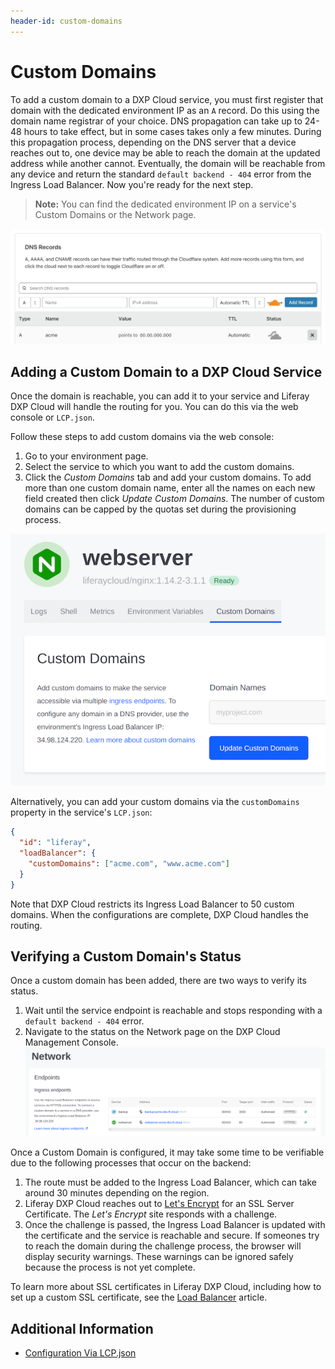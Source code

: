 ```yaml
---
header-id: custom-domains
---
```


# Custom Domains

To add a custom domain to a DXP Cloud service, you must first register that 
domain with the dedicated environment IP as an `A` record. Do this using the 
domain name registrar of your choice. DNS propagation can take up to 24-48 hours 
to take effect, but in some cases takes only a few minutes. During this 
propagation process, depending on the DNS server that a device reaches out to, 
one device may be able to reach the domain at the updated address while another 
cannot. Eventually, the domain will be reachable from any device and return the 
standard `default backend - 404` error from the Ingress Load Balancer. Now 
you're ready for the next step. 

> **Note:** You can find the dedicated environment IP on a service's Custom 
> Domains or the Network page. 

![Figure 1: This example uses Cloudflare as a domain name registrar to create DNS records.](./custom-domains/images/01.png)

## Adding a Custom Domain to a DXP Cloud Service

Once the domain is reachable, you can add it to your service and Liferay DXP 
Cloud will handle the routing for you. You can do this via the web console or 
`LCP.json`. 

Follow these steps to add custom domains via the web console: 

1. Go to your environment page. 
1. Select the service to which you want to add the custom domains. 
1. Click the *Custom Domains* tab and add your custom domains. To add more than 
    one custom domain name, enter all the names on each new field created then 
    click *Update Custom Domains*. The number of custom domains can be capped by 
    the quotas set during the provisioning process. 

![Figure 2: Use the service's Custom Domains tab to add the domains.](./custom-domains/images/02.png)

Alternatively, you can add your custom domains via the `customDomains` property 
in the service's `LCP.json`: 

```json
{
  "id": "liferay",
  "loadBalancer": {
    "customDomains": ["acme.com", "www.acme.com"]
  }
}
```

Note that DXP Cloud restricts its Ingress Load Balancer to 50 custom domains. 
When the configurations are complete, DXP Cloud handles the routing. 

## Verifying a Custom Domain's Status

Once a custom domain has been added, there are two ways to verify its status.

1. Wait until the service endpoint is reachable and stops responding with a `default backend - 404` error.
1. Navigate to the status on the Network page on the DXP Cloud Management Console.
  ![Figure 3: View all your endpoints and custom domains on the Network page.](./custom-domains/images/03.png)

Once a Custom Domain is configured, it may take some time to be verifiable due to the following processes that occur on the backend:

1. The route must be added to the Ingress Load Balancer, which can take around 30 minutes depending on the region.
1. Liferay DXP Cloud reaches out to [Let's Encrypt](https://letsencrypt.org/) for an SSL Server Certificate. The _Let's Encrypt_ site responds with a challenge.
1. Once the challenge is passed, the Ingress Load Balancer is updated with the certificate and the service is reachable and secure. If someones try to reach the domain during the challenge process, the browser will display security warnings. These warnings can be ignored safely because the process is not yet complete.

To learn more about SSL certificates in Liferay DXP Cloud, including how to set up a custom SSL certificate, see the [Load Balancer](./02-load-balancer.md) article.

## Additional Information

* [Configuration Via LCP.json](../10-reference/02-configuration-via-lcp-json.md)
